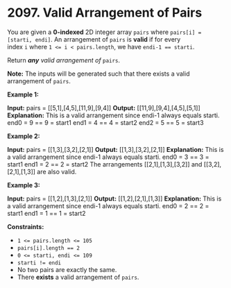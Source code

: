 # 2097. Valid Arrangement of Pairs 

You are given a **0-indexed** 2D integer array `pairs` where `pairs[i] = [starti, endi]`. An arrangement of `pairs` is **valid** if for every index `i` where `1 <= i < pairs.length`, we have `endi-1 == starti`.

Return _**any** valid arrangement of_ `pairs`.

**Note:** The inputs will be generated such that there exists a valid arrangement of `pairs`.

**Example 1:**

**Input:** pairs = [[5,1],[4,5],[11,9],[9,4]]
**Output:** [[11,9],[9,4],[4,5],[5,1]]
**Explanation:**
This is a valid arrangement since endi-1 always equals starti.
end0 = 9 == 9 = start1 
end1 = 4 == 4 = start2
end2 = 5 == 5 = start3

**Example 2:**

**Input:** pairs = [[1,3],[3,2],[2,1]]
**Output:** [[1,3],[3,2],[2,1]]
**Explanation:**
This is a valid arrangement since endi-1 always equals starti.
end0 = 3 == 3 = start1
end1 = 2 == 2 = start2
The arrangements [[2,1],[1,3],[3,2]] and [[3,2],[2,1],[1,3]] are also valid.

**Example 3:**

**Input:** pairs = [[1,2],[1,3],[2,1]]
**Output:** [[1,2],[2,1],[1,3]]
**Explanation:**
This is a valid arrangement since endi-1 always equals starti.
end0 = 2 == 2 = start1
end1 = 1 == 1 = start2

**Constraints:**

- `1 <= pairs.length <= 105`
- `pairs[i].length == 2`
- `0 <= starti, endi <= 109`
- `starti != endi`
- No two pairs are exactly the same.
- There **exists** a valid arrangement of `pairs`.